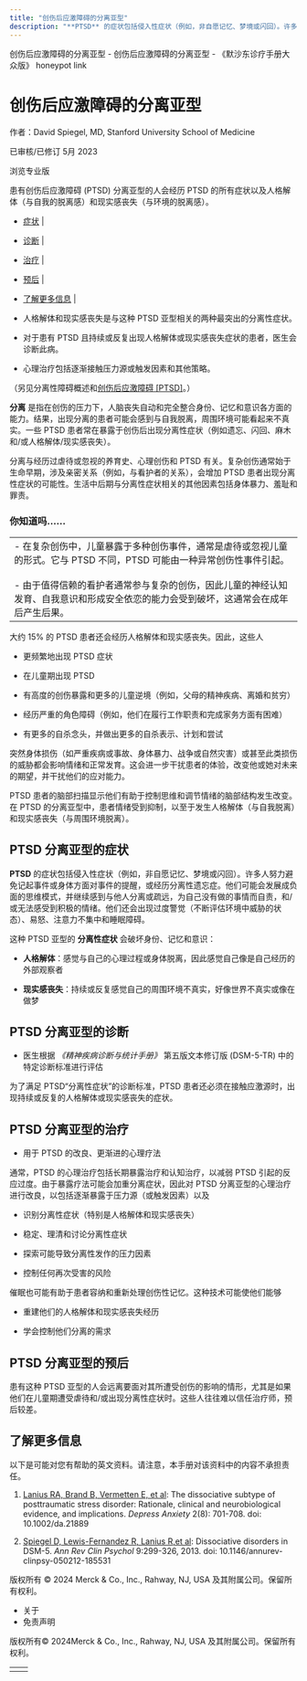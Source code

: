 ```yaml
---
title: "创伤后应激障碍的分离亚型"
description: "**PTSD** 的症状包括侵入性症状（例如，非自愿记忆、梦境或闪回）。许多人努力避免记起事件或身体方面对事件的提醒，或经历分离性遗忘症。他们可能会发展成负面的思维模式，并继续感到与他人分离或疏远，为自己没有做的事情而自责，和/或无法感受到积极的情绪。他们还会出现过度警觉（不断评估环境中威胁的状态）、易怒、注意力不集中和睡眠障碍。"
---
```


﻿创伤后应激障碍的分离亚型 \- 创伤后应激障碍的分离亚型 \- 《默沙东诊疗手册大众版》 honeypot link

# 创伤后应激障碍的分离亚型

作者：David Spiegel, MD, Stanford University School of Medicine

已审核/已修订 5月 2023

浏览专业版

患有创伤后应激障碍 (PTSD) 分离亚型的人会经历 PTSD 的所有症状以及人格解体（与自我的脱离感）和现实感丧失（与环境的脱离感）。

- [症状](#症状_v80954349_zh) \|
- [诊断](#诊断_v80954359_zh) \|
- [治疗](#治疗_v80954366_zh) \|
- [预后](#预后_v80954388_zh) \|
- [了解更多信息](#了解更多信息_v80954392_zh) \|

- 人格解体和现实感丧失是与这种 PTSD 亚型相关的两种最突出的分离性症状。

- 对于患有 PTSD 且持续或反复出现人格解体或现实感丧失症状的患者，医生会诊断此病。

- 心理治疗包括逐渐接触压力源或触发因素和其他策略。


（另见分离性障碍概述和[创伤后应激障碍 \[PTSD\]](./{28762C85-4D24-4EF2-A764-830D16EB4D40}.html)。）

**分离** 是指在创伤的压力下，人脑丧失自动和完全整合身份、记忆和意识各方面的能力。结果，出现分离的患者可能会感到与自我脱离，周围环境可能看起来不真实。一些 PTSD 患者常在暴露于创伤后出现分离性症状（例如遗忘、闪回、麻木和/或人格解体/现实感丧失）。

分离与经历过虐待或忽视的养育史、心理创伤和 PTSD 有关。复杂创伤通常始于生命早期，涉及亲密关系（例如，与看护者的关系），会增加 PTSD 患者出现分离性症状的可能性。生活中后期与分离性症状相关的其他因素包括身体暴力、羞耻和罪责。

### 你知道吗……

|     |
| --- |
| - 在复杂创伤中，儿童暴露于多种创伤事件，通常是虐待或忽视儿童的形式。它与 PTSD 不同，PTSD 可能由一种异常创伤性事件引起。<br>  <br>- 由于值得信赖的看护者通常参与复杂的创伤，因此儿童的神经认知发育、自我意识和形成安全依恋的能力会受到破坏，这通常会在成年后产生后果。 |

大约 15% 的 PTSD 患者还会经历人格解体和现实感丧失。因此，这些人

- 更频繁地出现 PTSD 症状

- 在儿童期出现 PTSD

- 有高度的创伤暴露和更多的儿童逆境（例如，父母的精神疾病、离婚和贫穷）

- 经历严重的角色障碍（例如，他们在履行工作职责和完成家务方面有困难）

- 有更多的自杀念头，并做出更多的自杀表示、计划和尝试


突然身体损伤（如严重疾病或事故、身体暴力、战争或自然灾害）或甚至此类损伤的威胁都会影响情绪和正常发育。这会进一步干扰患者的体验，改变他或她对未来的期望，并干扰他们的应对能力。

PTSD 患者的脑部扫描显示他们有助于控制思维和调节情绪的脑部结构发生改变。在 PTSD 的分离亚型中，患者情绪受到抑制，以至于发生人格解体（与自我脱离）和现实感丧失（与周围环境脱离）。

## PTSD 分离亚型的症状

**PTSD** 的症状包括侵入性症状（例如，非自愿记忆、梦境或闪回）。许多人努力避免记起事件或身体方面对事件的提醒，或经历分离性遗忘症。他们可能会发展成负面的思维模式，并继续感到与他人分离或疏远，为自己没有做的事情而自责，和/或无法感受到积极的情绪。他们还会出现过度警觉（不断评估环境中威胁的状态）、易怒、注意力不集中和睡眠障碍。

这种 PTSD 亚型的 **分离性症状** 会破坏身份、记忆和意识：

- **人格解体**：感觉与自己的心理过程或身体脱离，因此感觉自己像是自己经历的外部观察者

- **现实感丧失**：持续或反复感觉自己的周围环境不真实，好像世界不真实或像在做梦


## PTSD 分离亚型的诊断

- 医生根据 _《精神疾病诊断与统计手册》_ 第五版文本修订版 (DSM-5-TR) 中的特定诊断标准进行评估


为了满足 PTSD“分离性症状”的诊断标准，PTSD 患者还必须在接触应激源时，出现持续或反复的人格解体或现实感丧失的症状。

## PTSD 分离亚型的治疗

- 用于 PTSD 的改良、更渐进的心理疗法


通常，PTSD 的心理治疗包括长期暴露治疗和认知治疗，以减弱 PTSD 引起的反应过度。由于暴露疗法可能会加重分离症状，因此对 PTSD 分离亚型的心理治疗进行改良，以包括逐渐暴露于压力源（或触发因素）以及

- 识别分离性症状（特别是人格解体和现实感丧失）

- 稳定、理清和讨论分离性症状

- 探索可能导致分离性发作的压力因素

- 控制任何再次受害的风险


催眠也可能有助于患者容纳和重新处理创伤性记忆。这种技术可能使他们能够

- 重建他们的人格解体和现实感丧失经历

- 学会控制他们分离的需求


## PTSD 分离亚型的预后

患有这种 PTSD 亚型的人会远离要面对其所遭受创伤的影响的情形，尤其是如果他们在儿童期遭受虐待和/或出现分离性症状时。这些人往往难以信任治疗师，预后较差。

## 了解更多信息

以下是可能对您有帮助的英文资料。请注意，本手册对该资料中的内容不承担责任。

1. [Lanius RA, Brand B, Vermetten E, et al](https://pubmed.ncbi.nlm.nih.gov/22431063/): The dissociative subtype of posttraumatic stress disorder: Rationale, clinical and neurobiological evidence, and implications. _Depress Anxiety_ 2(8): 701-708. doi: 10.1002/da.21889

2. [Spiegel D, Lewis-Fernandez R, Lanius R,et al](https://pubmed.ncbi.nlm.nih.gov/23394228/): Dissociative disorders in DSM-5. _Ann Rev Clin Psychol_ 9:299-326, 2013. doi: 10.1146/annurev-clinpsy-050212-185531




版权所有 © 2024
Merck & Co., Inc., Rahway, NJ, USA 及其附属公司。保留所有权利。

- 关于
- 免责声明

版权所有© 2024Merck & Co., Inc., Rahway, NJ, USA 及其附属公司。保留所有权利。

|     |     |
| --- | --- |
|  |  |